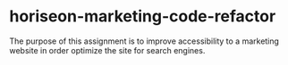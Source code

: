 # horiseon-marketing-code-refactor
The purpose of this assignment is to improve accessibility to a marketing website in order optimize the site for search engines.

